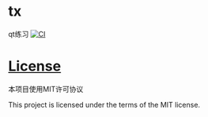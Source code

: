 # tx
qt练习 [![CI](https://github.com/zxm8421/tx/actions/workflows/ci.yml/badge.svg)](https://github.com/zxm8421/tx/actions/workflows/ci.yml)


# [License](LICENSE.md)
本项目使用MIT许可协议

This project is licensed under the terms of the MIT license.
